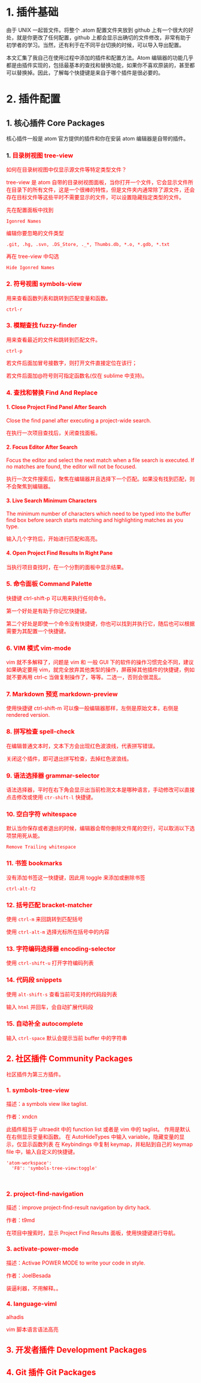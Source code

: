 
# 1. 插件基础

由于 UNIX 一起皆文件。将整个 .atom 配置文件夹放到 github 上有一个很大的好处，就是你更改了任何配置，github 上都会显示出确切的文件修改，非常有助于初学者的学习。当然，还有利于在不同平台切换的时候，可以导入导出配置。

本文汇集了我自己在使用过程中添加的插件和配置方法。Atom 编辑器的功能几乎都是由插件实现的，包括最基本的查找和替换功能，如果你不喜欢原装的，甚至都可以替换掉。因此，了解每个快捷键是来自于哪个插件是很必要的。



# 2. 插件配置

## 1. 核心插件 Core Packages

核心插件一般是 atom 官方提供的插件和你在安装 atom 编辑器是自带的插件。

### 1. <font color=red> 目录树视图 tree-view

如何在目录树视图中仅显示源文件等特定类型文件？

tree-view 是 atom 自带的目录树视图面板，当你打开一个文件，它会显示文件所在目录下的所有文件，这是一个很棒的特性，但是文件夹内通常除了源文件，还会存在目标文件等这些平时不需要显示的文件，可以设置隐藏指定类型的文件。

先在配置面板中找到

`Igonred Names`

编辑你要忽略的文件类型

`.git, .hg, .svn, .DS_Store, ._*, Thumbs.db, *.o, *.gdb, *.txt`

再在 tree-view 中勾选

`Hide Igonred Names`

### 2. <font color=red> 符号视图 symbols-view

用来查看函数列表和跳转到匹配变量和函数。

`ctrl-r`

### 3. <font color=red> 模糊查找 fuzzy-finder

用来查看最近的文件和跳转到匹配文件。

`ctrl-p`

若文件后面加冒号接数字，则打开文件直接定位在该行；

若文件后面加@符号则可指定函数名(仅在 sublime 中支持)。

### 4. <font color=red> 查找和替换 Find And Replace

#### 1. Close Project Find Panel After Search

Close the find panel after executing a project-wide search.

在执行一次项目查找后，关闭查找面板。

#### 2. Focus Editor After Search

Focus the editor and select the next match when a file search is executed. If no matches are found, the editor will not be focused.

执行一次文件搜索后，聚焦在编辑器并且选择下一个匹配。如果没有找到匹配，则不会聚焦到编辑器。

#### 3. Live Search Minimum Characters

The minimum number of characters which need to be typed into the buffer find box before search starts matching and highlighting matches as you type.

输入几个字符后，开始进行匹配和高亮。

#### 4. Open Project Find Results In Right Pane

当执行项目查找时，在一个分割的面板中显示结果。

### 5. <font color=red> 命令面板 Command Palette

快捷键 ctrl-shift-p 可以用来执行任何命令。

第一个好处是有助于你记忆快捷键。

第二个好处是即使一个命令没有快捷键，你也可以找到并执行它，随后也可以根据需要为其配置一个快捷键。

### 6. <font color=red> VIM 模式 vim-mode

vim 就不多解释了，问题是 vim 和 一般 GUI 下的软件的操作习惯完全不同，建议如果确定要用 vim，就完全放弃其他类型的操作，屏蔽掉其他插件的快捷键，例如就不要再用 ctrl-c 当做复制操作了，等等。二选一，否则会很混乱。

### 7. <font color=red> Markdown 预览 markdown-preview

使用快捷键 ctrl-shift-m 可以像一般编辑器那样，左侧是原始文本，右侧是 rendered version.

### 8. <font color=red> 拼写检查 spell-check

在编辑普通文本时，文本下方会出现红色波浪线，代表拼写错误。

关闭这个插件，即可退出拼写检查，去掉红色波浪线。

### 9. <font color=red> 语法选择器 grammar-selector

语法选择器，平时在右下角会显示出当前检测文本是哪种语言，手动修改可以直接点击修改或使用 `ctr-shift-l` 快捷键。

### 10. <font color=red> 空白字符 whitespace

默认当你保存或者退出的时候，编辑器会帮你删除文件尾的空行，可以取消以下选项禁用死从能。

`Remove Trailing whitespace`

### 11. <font color=red> 书签 bookmarks

没有添加书签这一快捷键，因此用 toggle 来添加或删除书签

`ctrl-alt-f2`

### 12. <font color=red> 括号匹配 bracket-matcher

使用 `ctrl-m` 来回跳转到匹配括号

使用 `ctrl-alt-m` 选择光标所在括号中的内容

### 13. <font color=red> 字符编码选择器 encoding-selector

使用 `ctrl-shift-u` 打开字符编码列表

### 14. <font color=red> 代码段 snippets

使用 `alt-shift-s` 查看当前可支持的代码段列表

输入 `html` 并回车，会自动扩展代码段

### 15. <font color=red> 自动补全 autocomplete

输入 `ctrl-space` 默认会提示当前 buffer 中的字符串

## 2. 社区插件 Community Packages

社区插件为第三方插件。

### 1. <font color=red> symbols-tree-view

描述：a symbols view like taglist.

作者：xndcn

此插件相当于 ultraedit 中的 function list 或者是 vim 中的 taglist。
作用是默认在右侧显示变量和函数。
在 AutoHideTypes 中输入 variable，隐藏变量的显示，仅显示函数列表
在 Keybindings 中复制 keymap，并粘贴到自己的 keymap file 中，输入自定义的快捷键。

```
'atom-workspace':
  'F8': 'symbols-tree-view:toggle'



```

### 2. <font color=red> project-find-navigation

描述：improve project-find-result navigation by dirty hack.

作者：t9md

在项目中搜索时，显示 Project Find Results 面板，使用快捷键进行导航。

### 3. <font color=red> activate-power-mode

描述：Activae POWER MODE to write your code in style.

作者：JoelBesada

装逼利器，不用解释。。

### 4. language-viml

alhadis

vim 脚本语言语法高亮


## 3. 开发者插件 Development Packages




## 4. Git 插件 Git Packages
